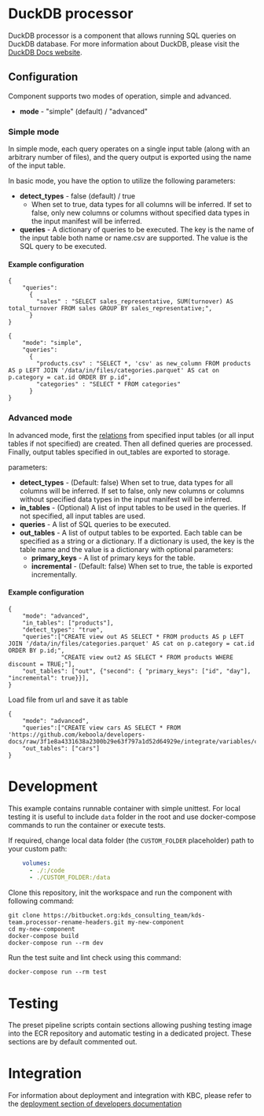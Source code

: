 # DuckDB processor

DuckDB processor is a component that allows running SQL queries on DuckDB database. For more information about DuckDB, please visit the [DuckDB Docs website](https://duckdb.org/docs/).

## Configuration

Component supports two modes of operation, simple and advanced.
- **mode** - "simple" (default) / "advanced"


### Simple mode
In simple mode, each query operates on a single input table (along with an arbitrary number of files), and the query output is exported using the name of the input table.

In basic mode, you have the option to utilize the following parameters:
- **detect_types** - false (default) / true
  - When set to true, data types for all columns will be inferred. If set to false, only new columns or columns without specified data types in the input manifest will be inferred.
- **queries** - A dictionary of queries to be executed. The key is the name of the input table both name or name.csv are supported. The value is the SQL query to be executed.

#### Example configuration

```
{
    "queries":
      {
        "sales" : "SELECT sales_representative, SUM(turnover) AS total_turnover FROM sales GROUP BY sales_representative;",
      }
}
```

```
{
    "mode": "simple",
    "queries":
      {
        "products.csv" : "SELECT *, 'csv' as new_column FROM products AS p LEFT JOIN '/data/in/files/categories.parquet' AS cat on p.category = cat.id ORDER BY p.id",
        "categories" : "SELECT * FROM categories"
      }
}
```


### Advanced mode
In advanced mode, first the [relations](https://duckdb.org/docs/api/python/relational_api) from specified input tables (or all input tables if not specified) are created.
Then all defined queries are processed.
Finally, output tables specified in out_tables are exported to storage.

parameters:
- **detect_types** - (Default: false) When set to true, data types for all columns will be inferred. If set to false, only new columns or columns without specified data types in the input manifest will be inferred.
- **in_tables** - (Optional) A list of input tables to be used in the queries. If not specified, all input tables are used.
- **queries** - A list of SQL queries to be executed.
- **out_tables** - A list of output tables to be exported. Each table can be specified as a string or a dictionary. If a dictionary is used, the key is the table name and the value is a dictionary with optional parameters:
  - **primary_keys** - A list of primary keys for the table.
  - **incremental** - (Default: false) When set to true, the table is exported incrementally.


#### Example configuration


```
{
    "mode": "advanced",
    "in_tables": ["products"],
    "detect_types": "true",
    "queries":["CREATE view out AS SELECT * FROM products AS p LEFT JOIN '/data/in/files/categories.parquet' AS cat on p.category = cat.id ORDER BY p.id;",
               "CREATE view out2 AS SELECT * FROM products WHERE discount = TRUE;"],
    "out_tables": ["out", {"second": { "primary_keys": ["id", "day"], "incremental": true}}],
}
```

Load file from url and save it as table
```
{
    "mode": "advanced",
    "queries":["CREATE view cars AS SELECT * FROM 'https://github.com/keboola/developers-docs/raw/3f1e8a4331638a2300b29e63f797a1d52d64929e/integrate/variables/countries.csv'"],
    "out_tables": ["cars"]
}
```


# Development

This example contains runnable container with simple unittest. For local testing it is useful to include `data` folder
in the root and use docker-compose commands to run the container or execute tests.

If required, change local data folder (the `CUSTOM_FOLDER` placeholder) path to your custom path:

```yaml
    volumes:
      - ./:/code
      - ./CUSTOM_FOLDER:/data
```

Clone this repository, init the workspace and run the component with following command:

```
git clone https://bitbucket.org:kds_consulting_team/kds-team.processor-rename-headers.git my-new-component
cd my-new-component
docker-compose build
docker-compose run --rm dev
```

Run the test suite and lint check using this command:

```
docker-compose run --rm test
```

# Testing

The preset pipeline scripts contain sections allowing pushing testing image into the ECR repository and automatic
testing in a dedicated project. These sections are by default commented out.

# Integration

For information about deployment and integration with KBC, please refer to
the [deployment section of developers documentation](https://developers.keboola.com/extend/component/deployment/) 